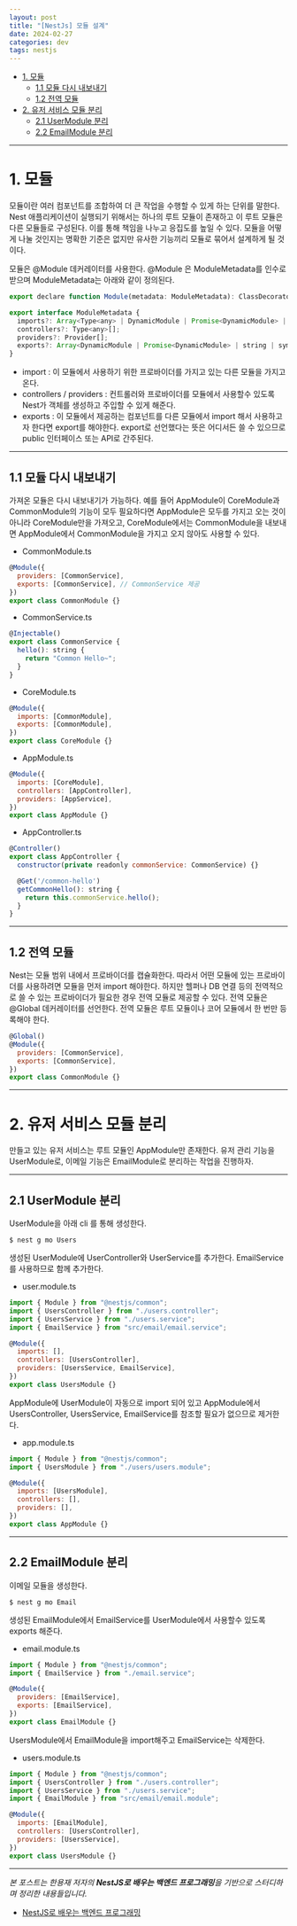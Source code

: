 ```yaml
---
layout: post
title: "[NestJs] 모듈 설계"
date: 2024-02-27
categories: dev
tags: nestjs
---
```


- [1. 모듈](#1-모듈)
  - [1.1 모듈 다시 내보내기](#11-모듈-다시-내보내기)
  - [1.2 전역 모듈](#12-전역-모듈)
- [2. 유저 서비스 모듈 분리](#2-유저-서비스-모듈-분리)
  - [2.1 UserModule 분리](#21-usermodule-분리)
  - [2.2 EmailModule 분리](#22-emailmodule-분리)

---

# 1. 모듈

모듈이란 여러 컴포넌트를 조합하여 더 큰 작업을 수행할 수 있게 하는 단위를 말한다.
Nest 애플리케이션이 실행되기 위해서는 하나의 루트 모듈이 존재하고 이 루트 모듈은 다른 모듈들로 구성된다. 이를 통해 책임을 나누고 응집도를 높일 수 있다.
모듈을 어떻게 나눌 것인지는 명확한 기준은 없지만 유사한 기능끼리 모듈로 묶어서 설계하게 될 것이다.

모듈은 @Module 데커레이터를 사용한다. @Module 은 ModuleMetadata를 인수로 받으며 ModuleMetadata는 아래와 같이 정의된다.

```javascript
export declare function Module(metadata: ModuleMetadata): ClassDecorator;

export interface ModuleMetadata {
  imports?: Array<Type<any> | DynamicModule | Promise<DynamicModule> | ForwardReference>;
  controllers?: Type<any>[];
  providers?: Provider[];
  exports?: Array<DynamicModule | Promise<DynamicModule> | string | symbol | Provider | ForwardReference | Abstract<any> | Function>;
}
```

- import : 이 모듈에서 사용하기 위한 프로바이더를 가지고 있는 다른 모듈을 가지고 온다.
- controllers / providers : 컨트롤러와 프로바이더를 모듈에서 사용할수 있도록 Nest가 객체를 생성하고 주입할 수 있게 해준다.
- exports : 이 모듈에서 제공하는 컴포넌트를 다른 모듈에서 import 해서 사용하고자 한다면 export를 해야한다. export로 선언했다는 뜻은 어디서든 쓸 수 있으므로 public 인터페이스 또는 API로 간주된다.

---

## 1.1 모듈 다시 내보내기

가져온 모듈은 다시 내보내기가 가능하다. 예를 들어 AppModule이 CoreModule과 CommonModule의 기능이 모두 필요하다면 AppModule은 모두를 가지고 오는 것이 아니라 CoreModule만을 가져오고, CoreModule에서는 CommonModule을 내보내면 AppModule에서 CommonModule을 가지고 오지 않아도 사용할 수 있다.

- CommonModule.ts

```javascript
@Module({
  providers: [CommonService],
  exports: [CommonService], // CommonService 제공
})
export class CommonModule {}
```

- CommonService.ts

```javascript
@Injectable()
export class CommonService {
  hello(): string {
    return "Common Hello~";
  }
}
```

- CoreModule.ts

```javascript
@Module({
  imports: [CommonModule],
  exports: [CommonModule],
})
export class CoreModule {}
```

- AppModule.ts

```javascript
@Module({
  imports: [CoreModule],
  controllers: [AppController],
  providers: [AppService],
})
export class AppModule {}
```

- AppController.ts

```javascript
@Controller()
export class AppController {
  constructor(private readonly commonService: CommonService) {}

  @Get('/common-hello')
  getCommonHello(): string {
    return this.commonService.hello();
  }
}
```

---

## 1.2 전역 모듈

Nest는 모듈 범위 내에서 프로바이더를 캡슐화한다. 따라서 어떤 모듈에 있는 프로바이더를 사용하려면 모듈을 먼저 import 해야한다.
하지만 헬퍼나 DB 연결 등의 전역적으로 쓸 수 있는 프로바이더가 필요한 경우 전역 모듈로 제공할 수 있다.
전역 모듈은 @Global 데커레이터를 선언한다. 전역 모듈은 루트 모듈이나 코어 모듈에서 한 번만 등록해야 한다.

```javascript
@Global()
@Module({
  providers: [CommonService],
  exports: [CommonService],
})
export class CommonModule {}
```

---

# 2. 유저 서비스 모듈 분리

만들고 있는 유저 서비스는 루트 모듈인 AppModule만 존재한다. 유저 관리 기능을 UserModule로, 이메일 기능은 EmailModule로 분리하는 작업을 진행하자.

---

## 2.1 UserModule 분리

UserModule을 아래 cli 를 통해 생성한다.

```shell
$ nest g mo Users
```

생성된 UserModule에 UserController와 UserService를 추가한다. EmailService를 사용하므로 함께 추가한다.

- user.module.ts

```javascript
import { Module } from "@nestjs/common";
import { UsersController } from "./users.controller";
import { UsersService } from "./users.service";
import { EmailService } from "src/email/email.service";

@Module({
  imports: [],
  controllers: [UsersController],
  providers: [UsersService, EmailService],
})
export class UsersModule {}
```

AppModule에 UserModule이 자동으로 import 되어 있고 AppModule에서 UsersController, UsersService, EmailService를 참조할 필요가 없으므로 제거한다.

- app.module.ts

```javascript
import { Module } from "@nestjs/common";
import { UsersModule } from "./users/users.module";

@Module({
  imports: [UsersModule],
  controllers: [],
  providers: [],
})
export class AppModule {}
```

---

## 2.2 EmailModule 분리

이메일 모듈을 생성한다.

```shell
$ nest g mo Email
```

생성된 EmailModule에서 EmailService를 UserModule에서 사용할수 있도록 exports 해준다.

- email.module.ts

```javascript
import { Module } from "@nestjs/common";
import { EmailService } from "./email.service";

@Module({
  providers: [EmailService],
  exports: [EmailService],
})
export class EmailModule {}
```

UsersModule에서 EmailModule을 import해주고 EmailService는 삭제한다.

- users.module.ts

```javascript
import { Module } from "@nestjs/common";
import { UsersController } from "./users.controller";
import { UsersService } from "./users.service";
import { EmailModule } from "src/email/email.module";

@Module({
  imports: [EmailModule],
  controllers: [UsersController],
  providers: [UsersService],
})
export class UsersModule {}
```

---

_본 포스트는 한용재 저자의 **NestJS로 배우는 백엔드 프로그래밍**을 기반으로 스터디하며 정리한 내용들입니다._

- [NestJS로 배우는 백엔드 프로그래밍](http://www.yes24.com/Product/Goods/115850682)
